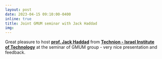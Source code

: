```yaml
---
layout: post
date: 2023-04-15 09:10:00-0400
inline: true
title: Joint GMUM seminar with Jack Haddad
img:
---
```


Great pleasure to host [**prof. Jack Haddad**](https://www.linkedin.com/in/jack-h-haddad/) from [**Technion - Israel Institute of Technology**](https://www.linkedin.com/school/technion/) at the seminar of GMUM group - very nice presentation and feedback.
